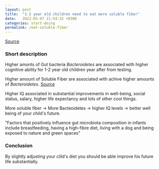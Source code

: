 ```yaml
---
layout: post
title:  "1-2 year old children need to eat more soluble fiber"
date:   2022-05-07 21:54:32 +0300
categories: start-doing
permalink: /eat-soluble-fiber
---
```



[Source](https://neurosciencenews.com/boys-bacteria-cognition-language-18911/)


### Short description
Higher amonts of Gut bacteria *Bacteroidetes* are associated with higher cognitive ability for 1-2 year old children year after from testing.

Higher amount of Soluble Fiber are associated with achive higher amounts of *Bacteroidetes*. [Source](https://journals.asm.org/doi/10.1128/AEM.00405-20)

Higher IQ associated in substantial improvements in well-being, social status, salary, higher life expectancy and lots of other cool things.

More soluble fiber -> More Bacteoidetes -> higher IQ levels -> better well being of your child's future.

"Factors that positively influence gut microbiota composition in infants include breastfeeding, having a high-fibre diet, living with a dog and being exposed to nature and green spaces"

### Conclusion
By slightly adjusting your clild's diet you should be able improve his future life substantially.

